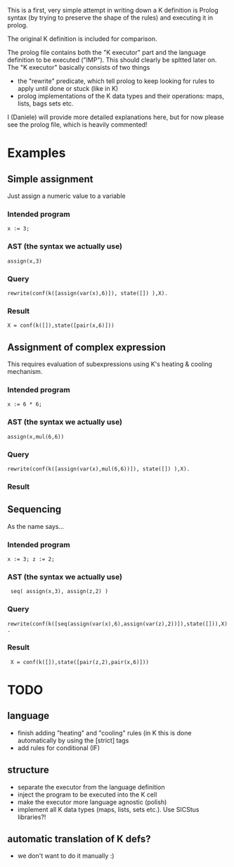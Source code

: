 This is a first, very simple attempt in writing down a K definition is Prolog syntax (by trying to preserve the shape of the rules) 
and executing it in prolog. 

The original K definition is included for comparison. 

The prolog file contains both the "K executor" part and the language definition to be executed ("IMP"). This should clearly be spltted later on. 
The "K executor" basically consists of two things 
* the "rewrite" predicate, which tell prolog to keep looking for rules to apply until done or stuck (like in K) 
* prolog implementations of the K data types and their operations: maps, lists, bags sets etc.  

I (Daniele) will provide more detailed explanations here, but for now please see the prolog file, which is heavily commented! 
# Examples

## Simple assignment

Just assign a numeric value to a variable

### Intended program

`x := 3;`

### AST (the syntax we actually use)

`assign(x,3)`

### Query

`rewrite(conf(k([assign(var(x),6)]), state([]) ),X).`

### Result

`X = conf(k([]),state([pair(x,6)]))`

## Assignment of complex expression

This requires evaluation of subexpressions using K's heating & cooling mechanism. 

### Intended program

`x := 6 * 6;`

### AST (the syntax we actually use)

`assign(x,mul(6,6))`

### Query

`rewrite(conf(k([assign(var(x),mul(6,6))]), state([]) ),X).`

### Result

## Sequencing

As the name says...

### Intended program

`x := 3;
 z := 2;`

### AST (the syntax we actually use)

` seq(
          assign(x,3),
          assign(z,2)
        )`

### Query

`rewrite(conf(k([seq(assign(var(x),6),assign(var(z),2))]),state([])),X).`

### Result

` X = conf(k([]),state([pair(z,2),pair(x,6)]))`


# TODO
## language 
* finish adding "heating" and "cooling" rules (in K this is done automatically by using the [strict] tags
* add rules for conditional (IF)

## structure
* separate the executor from the language definition
* inject the program to be executed into the K cell
* make the executor more language agnostic (polish) 
* implement all K data types (maps, lists, sets etc.). Use SICStus libraries?!

## automatic translation of K defs?
* we don't want to do it manually :) 
